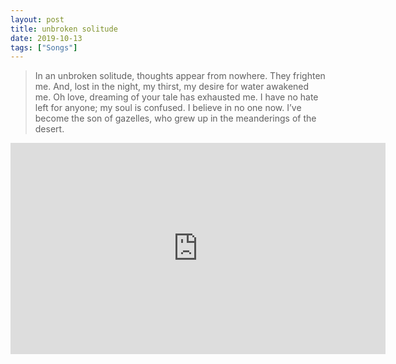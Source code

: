 ```yaml
---
layout: post
title: unbroken solitude
date: 2019-10-13
tags: ["Songs"]
---
```


> In an unbroken solitude, thoughts appear from nowhere. They frighten me.
> And, lost in the night, my thirst, my desire for water awakened me.
> Oh love, dreaming of your tale has exhausted me.
> I have no hate left for anyone; my soul is confused.
> I believe in no one now.
> I’ve become the son of gazelles,
> who grew up in the meanderings of the desert.

<iframe src="https://www.youtube.com/embed/TagBWRNdU28?rel=0" height="338" width="600" allowfullscreen="" frameborder="0"></iframe>

